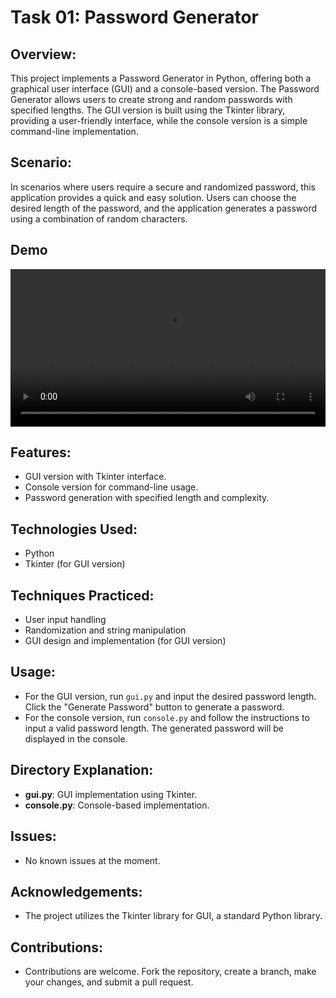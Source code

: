 # Task 01: Password Generator

## Overview:
This project implements a Password Generator in Python, offering both a graphical user interface (GUI) and a console-based version. The Password Generator allows users to create strong and random passwords with specified lengths. The GUI version is built using the Tkinter library, providing a user-friendly interface, while the console version is a simple command-line implementation.

## Scenario:
In scenarios where users require a secure and randomized password, this application provides a quick and easy solution. Users can choose the desired length of the password, and the application generates a password using a combination of random characters.

## Demo
<div align="center">
  <video width="100%" src="https://github.com/Farahat612/CodSoft-Internship-Tasks/assets/67427124/9a385d3c-c8aa-4485-b3ab-245bacf34780">
</div>






## Features:
- GUI version with Tkinter interface.
- Console version for command-line usage.
- Password generation with specified length and complexity.

## Technologies Used:
- Python
- Tkinter (for GUI version)

## Techniques Practiced:
- User input handling
- Randomization and string manipulation
- GUI design and implementation (for GUI version)

## Usage:
- For the GUI version, run `gui.py` and input the desired password length. Click the "Generate Password" button to generate a password.
- For the console version, run `console.py` and follow the instructions to input a valid password length. The generated password will be displayed in the console.

## Directory Explanation:
- **gui.py**: GUI implementation using Tkinter.
- **console.py**: Console-based implementation.

## Issues:
- No known issues at the moment.

## Acknowledgements:
- The project utilizes the Tkinter library for GUI, a standard Python library.

## Contributions:
- Contributions are welcome. Fork the repository, create a branch, make your changes, and submit a pull request.
